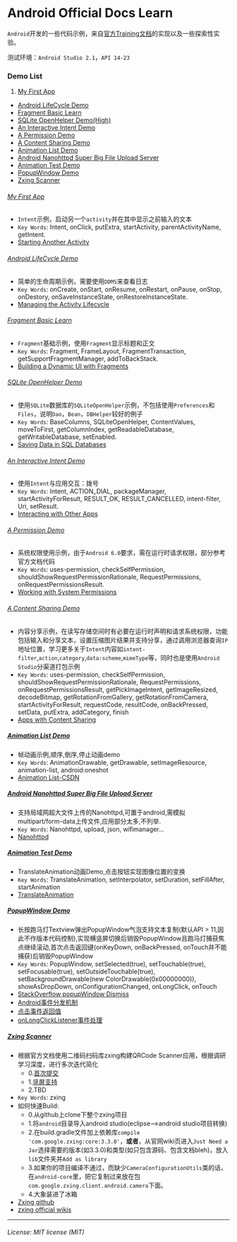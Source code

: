 
# Android Official Docs Learn

``Android``开发的一些代码示例，来自[官方Training文档](https://developer.android.com/training/index.html)的实现以及一些探索性实验。

测试环境：``Android Studio 2.1``，``API 14-23``

### Demo List
 1. [My First App](https://github.com/sennhviwang/Android-Official-Doc-Learn#my-first-app)
 - [Android LifeCycle Demo](https://github.com/sennhviwang/Android-Official-Doc-Learn#android-lifecycle-demo)
 - [Fragment Basic Learn](https://github.com/sennhviwang/Android-Official-Doc-Learn#fragment-basic-learn)
 - [SQLite OpenHelper Demo(High)](https://github.com/sennhviwang/Android-Official-Doc-Learn#sqlite-openhelper-demo)
 - [An Interactive Intent Demo](https://github.com/sennhviwang/Android-Official-Doc-Learn#an-interactive-intent-demo)
 - [A Permission Demo](https://github.com/sennhviwang/Android-Official-Doc-Learn#a-permission-demo)
 - [A Content Sharing Demo](https://github.com/sennhviwang/Android-Official-Doc-Learn#a-content-sharing-demo)
 - [Animation List Demo](https://github.com/sennhviwang/Android-Official-Doc-Learn#animation-list-demo)
 - [Android Nanohttpd Super Big File Upload Server](https://github.com/sennhviwang/Android-Official-Doc-Learn#android-nanohttpd-super-big-file-upload-server)
 - [Animation Test Demo](https://github.com/sennhviwang/Android-Official-Doc-Learn#animation-test-demo)
 - [PopupWindow Demo](https://github.com/sennhviwang/Android-Official-Doc-Learn#popupwindow-demo)
 - [Zxing Scanner](https://github.com/sennhviwang/Android-Official-Doc-Learn#zxing-scanner)
 

###### [My First App](https://github.com/sennhviwang/Android-Learn-Journey/tree/master/MyFirstApp)
 - ``Intent``示例，启动另一个``activity``并在其中显示之前输入的文本
 - ``Key Words``: Intent, onClick, putExtra, startActivity, parentActivityName, getIntent.
 - [Starting Another Activity](https://developer.android.com/training/basics/firstapp/starting-activity.html)


###### [Android LifeCycle Demo](https://github.com/sennhviwang/Android-Learn-Journey/tree/master/AndroidLifeCycleDemo)
 - 简单的生命周期示例，需要使用``DDMS``来查看日志
 - ``Key Words``: onCreate, onStart, onResume, onRestart, onPause, onStop, onDestory, onSaveInstanceState, onRestoreInstanceState.
 - [Managing the Activity Lifecycle](https://developer.android.com/training/basics/activity-lifecycle/starting.html)


###### [Fragment Basic Learn](https://github.com/sennhviwang/Android-Learn-Journey/tree/master/FragmentBasicLearn)
 - ``Fragment``基础示例，使用``Fragment``显示标题和正文
 - ``Key Words``: Fragment, FrameLayout, FragmentTransaction, getSupportFragmentManager, addToBackStack.
 - [Building a Dynamic UI with Fragments](https://developer.android.com/training/basics/fragments/index.html)


###### [SQLite OpenHelper Demo](https://github.com/sennhviwang/Android-Learn-Journey/tree/master/SQLiteOpenHelperDemo)
 - 使用``SQLite``数据库的``SQLiteOpenHelper``示例，不包括使用``Preferences``和``Files``，说明``Dao``，``Bean``，``DBHelper``较好的例子
 - ``Key Words``: BaseColumns, SQLiteOpenHelper, ContentValues, moveToFirst, getColumnIndex, getReadableDatabase, getWritableDatabase, setEnabled.
 - [Saving Data in SQL Databases](https://developer.android.com/training/basics/data-storage/databases.html)


###### [An Interactive Intent Demo](https://github.com/sennhviwang/Android-Learn-Journey/tree/master/AnInteractiveIntentDemo)
 - 使用``Intent``与应用交互：拨号
 - ``Key Words``: Intent, ACTION_DIAL, packageManager, startActivityForResult, RESULT_OK, RESULT_CANCELLED, intent-filter, Uri, setResult.
 - [Interacting with Other Apps](https://developer.android.com/training/basics/intents/index.html)


###### [A Permission Demo](https://github.com/sennhviwang/Android-Learn-Journey/tree/master/APermissionDemo)
 - 系统权限使用示例，由于``Android 6.0``要求，需在运行时请求权限，部分参考官方文档代码
 - ``Key Words``: uses-permission, checkSelfPermission, shouldShowRequestPermissionRationale, RequestPermissions, onRequestPermissionsResult.
 - [Working with System Permissions](https://developer.android.com/training/permissions/index.html)


###### [A Content Sharing Demo](https://github.com/sennhviwang/Android-Learn-Journey/tree/master/AContentSharingDemo)
 - 内容分享示例，在读写存储空间时有必要在运行时声明和请求系统权限，功能包括输入和分享文本，设置压缩图片结果并支持分享，通过调用浏览器查询``IP``地址位置，学习更多关于``Intent``内容如``intent-filter``,``action``,``category``,``data:scheme``,``mimeType``等，同时也是使用``Android Studio``分渠道打包示例
 - ``Key Words``: uses-permission, checkSelfPermission, shouldShowRequestPermissionRationale, RequestPermissions, onRequestPermissionsResult, getPickImageIntent, getImageResized, decodeBitmap, getRotationFromGallery, getRotationFromCamera, startActivityForResult, requestCode, resultCode, onBackPressed, setData, putExtra, addCategory, finish
 - [Apps with Content Sharing](https://developer.android.com/training/building-content-sharing.html)


##### [Animation List Demo](https://github.com/sennhviwang/Android-Learn-Journey/tree/master/AnimationListDemo)
 - 帧动画示例,顺序,倒序,停止动画demo
 - ``Key Words``: AnimationDrawable, getDrawable, setImageResource, animation-list, android:oneshot
 - [Animation List-CSDN](http://blog.csdn.net/aminfo/article/details/7847761)

##### [Android Nanohttpd Super Big File Upload Server](https://github.com/sennhviwang/Android-Learn-Journey/tree/master/AndroidNanohttpdSuperBigFileUploadServer)
 - 支持局域网超大文件上传的Nanohttpd,可置于android,需模拟multipart/form-data上传文件,应用部分太多,不列举.
 - ``Key Words``: Nanohttpd, upload, json, wifimanager...
 - [Nanohttpd](https://github.com/NanoHttpd/nanohttpd)

##### [Animation Test Demo](https://github.com/sennhviwang/Android-Official-Doc-Learn/tree/master/AnimationTest)
 - TranslateAnimation动画Demo,点击按钮实现图像位置的变换
 - ``Key Words``: TranslateAnimation, setInterpolator, setDuration, setFillAfter, startAnimation
 - [TranslateAnimation](https://developer.android.com/reference/android/view/animation/TranslateAnimation.html)

##### [PopupWindow Demo](https://github.com/sennhviwang/Android-Official-Doc-Learn/tree/master/PopupWindowDemo)
 - 长按跑马灯Textview弹出PopupWindow气泡支持文本复制(默认API > 11,因此不作版本代码控制),实现横竖屏切换后销毁PopupWindow且跑马灯捕获焦点继续滚动,首次点击返回键(onKeyDown, onBackPressed, onTouch并不能捕获)后销毁PopupWindow
 - ``Key Words``: PopupWindow, setSelected(true), setTouchable(true), setFocusable(true), setOutsideTouchable(true), setBackgroundDrawable(new ColorDrawable(0x00000000)), showAsDropDown, onConfigurationChanged, onLongClick, onTouch
 - [StackOverflow popupWindow Dismiss](http://stackoverflow.com/questions/3121232/android-popup-window-dismissal/3122696#3122696)
 - [Android事件分发机制](http://www.jianshu.com/p/e99b5e8bd67b)
 - [点击事件返回值](http://blog.csdn.net/iplayvs2008/article/details/11767427)
 - [onLongClickListener事件处理](http://blog.csdn.net/xiashaohua/article/details/50717856)

##### [Zxing Scanner](https://github.com/sennhviwang/Android-Official-Doc-Learn/tree/master/ZxingScanner)
 - 根据官方文档使用二维码扫码库zxing构建QRCode Scanner应用，根据调研学习深度，进行多次迭代简化
    - 0.[首次提交](https://github.com/sennhviwang/Android-Official-Doc-Learn/commit/6a9b82cd053860d6d3a6b04a100a4b3e6d71ce47)
    - 1.[竖屏支持](https://github.com/sennhviwang/Android-Official-Doc-Learn/commit/0e91e4540ad8f5f00ff8ae072e238e925dcef9b0)
    - 2.TBD
 - ``Key Words``: zxing
 - 如何快速Build:
    - 0.从github上clone下整个zxing项目
    - 1.将``android``目录导入android studio(eclipse-->android studio项目转换)
    - 2.在build.gradle文件加上依赖库``compile 'com.google.zxing:core:3.3.0'``，**或者**，从官网wiki页进入``Just Need a Jar``选择需要的版本(如3.3.0)和类型(如只包含源码、包含文档bleh)，放入``lib``文件夹并``Add as library``
    - 3.如果你的项目编译不通过，而缺少``CameraConfigurationUtils``类的话，在``android-core``里，把它复制过来放在包``com.google.zxing.client.android.camera``下面。
    - 4.大象装进了冰箱 
 - [Zxing github](https://github.com/zxing/zxing)
 - [zxing official wikis](https://github.com/zxing/zxing/wiki/Getting-Started-Developing)


---

###### License: MIT license (MIT)
